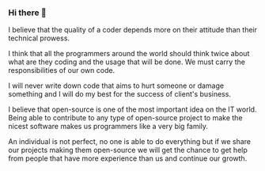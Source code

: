 ### Hi there 👋

I believe that the quality of a coder depends more on their attitude than their technical prowess.

I think that all the programmers around the world should think twice about what are they coding and the usage that will be done. We must carry the responsibilities of our own code.

I will never write down code that aims to hurt someone or damage something and I will do my best for the success of client's business.

I believe that open-source is one of the most important idea on the IT world. Being able to contribute to any type of open-source project to make the nicest software makes us programmers like a very big family.

An individual is not perfect, no one is able to do everything but if we share our projects making them open-source we will get the chance to get help from people that have more experience than us and continue our growth.

